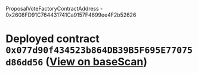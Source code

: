 ProposalVoteFactoryContractAddress - 0x2608FD91C764431741Ca9157F4699ee4F2b52626

# Deployed contract `0x077d90f434523b864DB39B5F695E77075d86dd56` ([View on baseScan](https://sepolia.basescan.org/address/0x077d90f434523b864DB39B5F695E77075d86dd56))